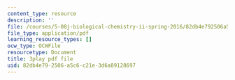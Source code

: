 ```yaml
---
content_type: resource
description: ''
file: /courses/5-08j-biological-chemistry-ii-spring-2016/82db4e792506a5c6c21e3d6a89128697_G0pi_kU22lQ.pdf
file_type: application/pdf
learning_resource_types: []
ocw_type: OCWFile
resourcetype: Document
title: 3play pdf file
uid: 82db4e79-2506-a5c6-c21e-3d6a89128697
---
```

